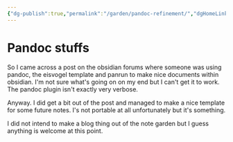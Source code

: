 ```yaml
---
{"dg-publish":true,"permalink":"/garden/pandoc-refinement/","dgHomeLink":true,"dgPassFrontmatter":false}
---
```


# Pandoc stuffs
So I came across a post on the obsidian forums where someone was using pandoc, the eisvogel template and panrun to make nice documents within obsidian. I'm not sure what's going on on my end but I can't get it to work. The pandoc plugin isn't exactly very verbose.


Anyway. I did get a bit out of the post and managed to make a nice template for some future notes. I's not portable at all unfortunately but it's something.

I did not intend to make a blog thing out of the note garden but I guess anything is welcome at this point.